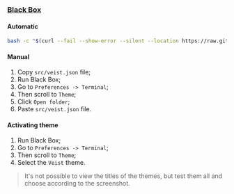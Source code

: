 ### [Black Box](https://flathub.org/apps/details/com.raggesilver.BlackBox/)

#### Automatic

```bash
bash -c "$(curl --fail --show-error --silent --location https://raw.githubusercontent.com/ermesonqueiroz/blackbox-veist-theme/HEAD/scripts/install.sh)"
```

#### Manual

1. Copy `src/veist.json` file;
2. Run Black Box;
3. Go to `Preferences -> Terminal`;
4. Then scroll to `Theme`;
5. Click `Open folder`;
6. Paste  `src/veist.json` file.

#### Activating theme

1. Run Black Box;
2. Go to `Preferences -> Terminal`;
3. Then scroll to `Theme`;
4. Select the `Veist` theme.

> It's not possible to view the titles of the themes, but test them all and choose according to the screenshot.
